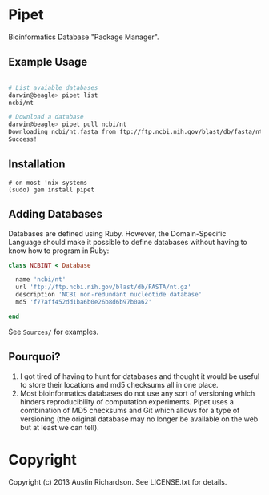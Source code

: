 # Pipet

Bioinformatics Database "Package Manager".

## Example Usage

```bash

# List avaiable databases
darwin@beagle> pipet list
ncbi/nt

# Download a database
darwin@beagle> pipet pull ncbi/nt
Downloading ncbi/nt.fasta from ftp://ftp.ncbi.nih.gov/blast/db/fasta/nt.gz
Success!
```

## Installation

```
# on most 'nix systems
(sudo) gem install pipet
```

## Adding Databases

Databases are defined using Ruby. However, the Domain-Specific Language
should make it possible to define databases without having to know how
to program in Ruby:

```Ruby
class NCBINT < Database

  name 'ncbi/nt'
  url 'ftp://ftp.ncbi.nih.gov/blast/db/FASTA/nt.gz'
  description 'NCBI non-redundant nucleotide database'
  md5 'f77aff452dd1ba6b0e26b8d6b97b0a62'

end
```

See `Sources/` for examples.

## Pourquoi?

1. I got tired of having to hunt for databases and thought it would be
useful to store their locations and md5 checksums all in one place.
2. Most bioinformatics databases do not use any sort of versioning which
hinders reproducibility of computation experiments.  Pipet uses a
combination of MD5 checksums and Git which allows for a type of
versioning (the original database may no longer be available on the web
but at least we can tell).

# Copyright

Copyright (c) 2013 Austin Richardson. See LICENSE.txt for details.
